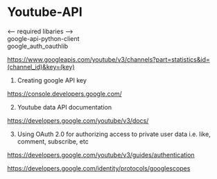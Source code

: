 # Youtube-API

<-- required libaries -->  
google-api-python-client  
google_auth_oauthlib  


https://www.googleapis.com/youtube/v3/channels?part=statistics&id=(channel_id)&key=(key)

1) Creating google API key

https://console.developers.google.com/

2) Youtube data API documentation

https://developers.google.com/youtube/v3/docs/

3) Using OAuth 2.0 for authorizing access to private user data i.e. like, comment, subscribe, etc

https://developers.google.com/youtube/v3/guides/authentication 

https://developers.google.com/identity/protocols/googlescopes
